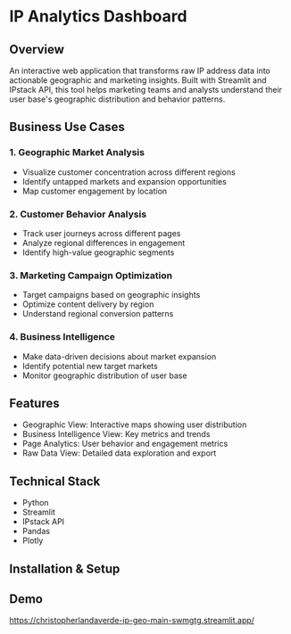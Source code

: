 
# IP Analytics Dashboard

## Overview
An interactive web application that transforms raw IP address data into actionable geographic and marketing insights. Built with Streamlit and IPstack API, this tool helps marketing teams and analysts understand their user base's geographic distribution and behavior patterns.

## Business Use Cases

### 1. Geographic Market Analysis
- Visualize customer concentration across different regions
- Identify untapped markets and expansion opportunities
- Map customer engagement by location

### 2. Customer Behavior Analysis
- Track user journeys across different pages
- Analyze regional differences in engagement
- Identify high-value geographic segments

### 3. Marketing Campaign Optimization
- Target campaigns based on geographic insights
- Optimize content delivery by region
- Understand regional conversion patterns

### 4. Business Intelligence
- Make data-driven decisions about market expansion
- Identify potential new target markets
- Monitor geographic distribution of user base

## Features
- Geographic View: Interactive maps showing user distribution
- Business Intelligence View: Key metrics and trends
- Page Analytics: User behavior and engagement metrics
- Raw Data View: Detailed data exploration and export

## Technical Stack
- Python
- Streamlit
- IPstack API
- Pandas
- Plotly



## Installation & Setup
 

## Demo
https://christopherlandaverde-ip-geo-main-swmgtg.streamlit.app/
 
